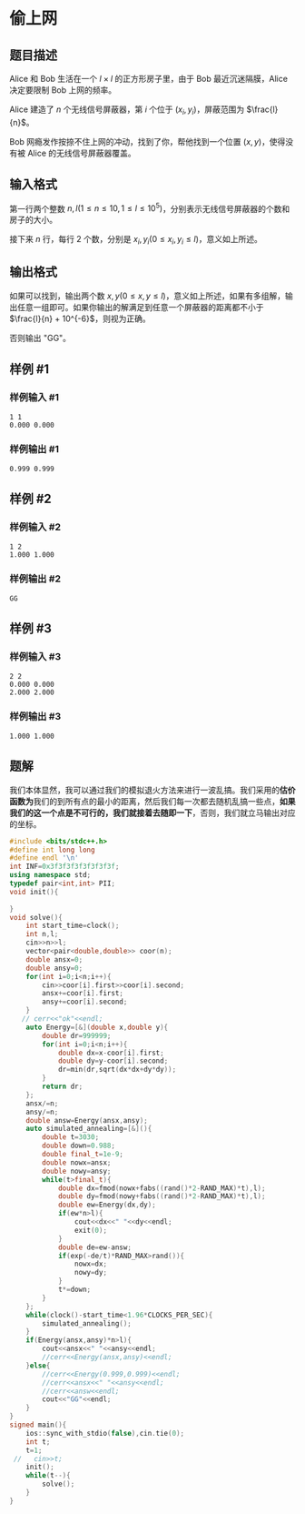 # 偷上网

## 题目描述

Alice 和 Bob 生活在一个 $l \times l$ 的正方形房子里，由于 Bob 最近沉迷隔膜，Alice 决定要限制 Bob 上网的频率。

Alice 建造了 $n$ 个无线信号屏蔽器，第 $i$ 个位于 $(x_i, y_i)$，屏蔽范围为 $\frac{l}{n}$。

Bob 网瘾发作按捺不住上网的冲动，找到了你，帮他找到一个位置 $(x, y)$，使得没有被 Alice 的无线信号屏蔽器覆盖。

## 输入格式

第一行两个整数 $n, l(1 \leq n \leq 10, 1 \leq l \leq 10^5)$，分别表示无线信号屏蔽器的个数和房子的大小。

接下来 $n$ 行，每行 $2$ 个数，分别是 $x_i, y_i(0 \leq x_i, y_i \leq l)$，意义如上所述。

## 输出格式

如果可以找到，输出两个数 $x, y(0 \leq x, y \leq l)$，意义如上所述，如果有多组解，输出任意一组即可。如果你输出的解满足到任意一个屏蔽器的距离都不小于 $\frac{l}{n} + 10^{-6}$，则视为正确。

否则输出 "GG"。

## 样例 #1

### 样例输入 #1

```
1 1
0.000 0.000
```

### 样例输出 #1

```
0.999 0.999
```

## 样例 #2

### 样例输入 #2

```
1 2
1.000 1.000
```

### 样例输出 #2

```
GG
```

## 样例 #3

### 样例输入 #3

```
2 2
0.000 0.000
2.000 2.000
```

### 样例输出 #3

```
1.000 1.000
```

## 题解
我们本体显然，我可以通过我们的模拟退火方法来进行一波乱搞。我们采用的**估价函数为**我们的到所有点的最小的距离，然后我们每一次都去随机乱搞一些点，**如果我们的这一个点是不可行的，我们就接着去随即一下**，否则，我们就立马输出对应的坐标。

```cpp
#include <bits/stdc++.h>
#define int long long
#define endl '\n'
int INF=0x3f3f3f3f3f3f3f3f;
using namespace std;
typedef pair<int,int> PII;
void init(){
    
}
void solve(){
    int start_time=clock();
    int n,l;
    cin>>n>>l;
    vector<pair<double,double>> coor(n); 
    double ansx=0;
    double ansy=0;
    for(int i=0;i<n;i++){
        cin>>coor[i].first>>coor[i].second;
        ansx+=coor[i].first;
        ansy+=coor[i].second;
    } 
   // cerr<<"ok"<<endl;
    auto Energy=[&](double x,double y){
        double dr=999999;
        for(int i=0;i<n;i++){
            double dx=x-coor[i].first;
            double dy=y-coor[i].second;
            dr=min(dr,sqrt(dx*dx+dy*dy));
        }
        return dr;
    };
    ansx/=n;
    ansy/=n;
    double answ=Energy(ansx,ansy);
    auto simulated_annealing=[&](){
        double t=3030;
        double down=0.988;
        double final_t=1e-9;
        double nowx=ansx;
        double nowy=ansy;
        while(t>final_t){
            double dx=fmod(nowx+fabs((rand()*2-RAND_MAX)*t),l);
            double dy=fmod(nowy+fabs((rand()*2-RAND_MAX)*t),l);
            double ew=Energy(dx,dy);
            if(ew*n>l){
                cout<<dx<<" "<<dy<<endl;
                exit(0);
            }
            double de=ew-answ;
            if(exp(-de/t)*RAND_MAX>rand()){
                nowx=dx;
                nowy=dy;
            }
            t*=down;
        }
    };
    while(clock()-start_time<1.96*CLOCKS_PER_SEC){
        simulated_annealing();
    }
    if(Energy(ansx,ansy)*n>l){
        cout<<ansx<<" "<<ansy<<endl;
        //cerr<<Energy(ansx,ansy)<<endl;
    }else{
        //cerr<<Energy(0.999,0.999)<<endl;
        //cerr<<ansx<<" "<<ansy<<endl;
        //cerr<<answ<<endl;
        cout<<"GG"<<endl;
    }
}
signed main(){
    ios::sync_with_stdio(false),cin.tie(0);
    int t;
    t=1;
 //   cin>>t;
    init();
    while(t--){
        solve();
    }
}
```